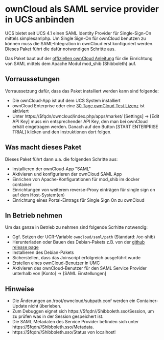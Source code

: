# ownCloud als SAML service provider in UCS anbinden

UCS bietet seit UCS 4.1 einen SAML Identity Provider für Single-Sign-On mittels simplesamlphp.
Um Single Sign-On für ownCloud benutzen zu können muss die SAML-Integration in ownCloud erst konfiguriert werden. Dieses Paket führt die dafür notwendigen Schritte aus.

Das Paket baut auf der [offiziellen ownCloud Anleitung](https://doc.owncloud.org/server/10.0/admin_manual/enterprise/user_management/user_auth_shibboleth.html?highlight=saml) für die Einrichtung von SAML mittels dem Apache Modul mod\_shib (Shibboleth) auf.

## Vorraussetungen
Vorraussetzung dafür, dass das Paket installiert werden kann sind folgende:
* Die ownCloud-App ist auf dem UCS System installiert
* ownCloud Enterprise oder eine [30 Tage ownCloud Test Lizenz](https://marketplace.owncloud.com/enterprise-trial) ist aktiviert
* Unter https://$fqdn/owncloud/index.php/apps/market/ [Settings] → [Edit API Key] muss ein entsprechender API Key, den man bei ownCloud erhält eingetragen werden. Danach auf den Button [START ENTERPRISE TRIAL] klicken und den Instruktionen dort folgen.

## Was macht dieses Paket
Dieses Paket führt dann u.a. die folgenden Schritte aus:
* Installieren der ownCloud-App "SAML"
* Aktivieren und konfigurieren der ownCloud SAML App
* Einrichen von Apache-Konfigurationen für mod\_shib im docker container
* Einrichtungen von weiterem reverse-Proxy einträgen für single sign on auf dem Host-System(en)
* Einrichtung eines Portal-Eintrags für Single Sign On zu ownCloud

## In Betrieb nehmen
Um das ganze in Betrieb zu nehmen sind folgende Scrhitte notwendig:
* Ggf. Setzen der UCR-Variable `owncloud/saml/path` (Standard: /oc-shib)
* Herunterladen oder Bauen des Debian-Pakets z.B. von der [github release page](https://github.com/univention/univention-owncloud-saml/releases)
* Installieren des Debian-Pakets
* Sicherstellen, dass das Joinscript erfolgreich ausgeführt wurde
* Erstellen eines ownCloud-Benutzer in UMC
* Aktivieren des ownCloud-Benutzer für den SAML Service Provider unterhalb von [Konto] → [SAML Einstellungen]

## Hinweise
* Die Änderungen an /root/owncloud/subpath.conf werden ein Container-Update nicht überleben.
* Zum Debuggen eignet sich https://$fqdn//Shibboleth.sso/Session, um zu prüfen was in der Session gespeichert ist.
* Die SAML Metadaten des Service Provider befinden sich unter https://$fqdn//Shibboleth.sso/Metadata.
* https://$fqdn//Shibboleth.sso/Status von localhost!
